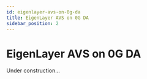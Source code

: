 ```yaml
---
id: eigenlayer-avs-on-0g-da
title: EigenLayer AVS on 0G DA
sidebar_position: 2
---
```


# EigenLayer AVS on 0G DA

Under construction...